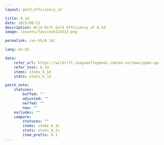 ```yaml
---
layout: gold_efficiency_v2

title: 6.1d
date: 2025/06/11
description: Wild Rift Gold Efficiency of 6.1d
image: /assets/favicon512x512.png

permalink: /en-US/6.1d/

lang: en-US

data:
    refer_url: https://wildrift.leagueoflegends.com/en-us/news/game-updates/wild-rift-patch-notes-6-1d/
    refer_text: 6.1d
    items: items_6_1d
    stats: stats_6_1d

patch_note:
    statuses:
        buffed: ""
        adjusted: ""
        nerfed: ""
        new: ""
    excludes: ""
    compare:
        statuses: ""
        items: items_6_1c
        stats: stats_6_1c
        item_prefix: 6.1
---
```

